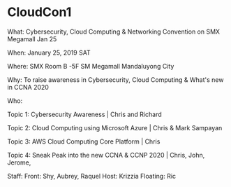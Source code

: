# CloudCon1

What: Cybersecurity, Cloud Computing &amp; Networking Convention on SMX Megamall Jan 25

When: January 25, 2019 SAT

Where: SMX Room B -5F SM Megamall Mandaluyong City

Why: To raise awareness in Cybersecurity, Cloud Computing & What's new in CCNA 2020

Who:

Topic 1: Cybersecurity Awareness | Chris and Richard

Topic 2: Cloud Computing using Microsoft Azure | Chris & Mark Sampayan

Topic 3: AWS Cloud Computing Core Platform | Chris

Topic 4: Sneak Peak into the new CCNA & CCNP 2020 | Chris, John, Jerome,

Staff:
  Front: Shy, Aubrey, Raquel
  Host: Krizzia
  Floating: Ric
  



